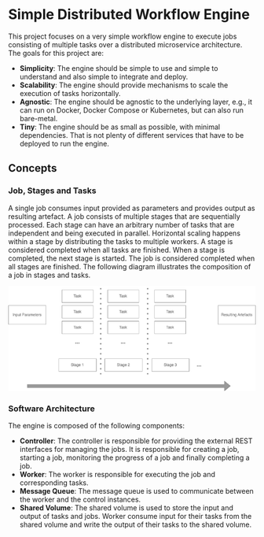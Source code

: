 # Simple Distributed Workflow Engine
This project focuses on a very simple workflow engine to execute jobs consisting of multiple tasks over a distributed microservice architecture.
The goals for this project are:
- **Simplicity**: The engine should be simple to use and simple to understand and also simple to integrate and deploy.
- **Scalability**: The engine should provide mechanisms to scale the execution of tasks horizontally.
- **Agnostic**: The engine should be agnostic to the underlying layer, e.g., it can run on Docker, Docker Compose or Kubernetes, but can also run bare-metal.
- **Tiny**: The engine should be as small as possible, with minimal dependencies. That is not plenty of different services that have to be deployed to run the engine.

## Concepts

### Job, Stages and Tasks
A single job consumes input provided as parameters and provides output as resulting artefact. A job consists of multiple stages that are sequentially processed.
Each stage can have an arbitrary number of tasks that are independent and being executed in parallel. Horizontal scaling happens within a stage by distributing the tasks to multiple workers.
A stage is considered completed when all tasks are finished.
When a stage is completed, the next stage is started.
The job is considered completed when all stages are finished.
The following diagram illustrates the composition of a job in stages and tasks.

![Job, Stages and Tasks](./img/job_stages_tasks.png)

### Software Architecture
The engine is composed of the following components:
- **Controller**: The controller is responsible for providing the external REST interfaces for managing the jobs. It is responsible for creating a job, starting a job, monitoring the progress of a job and finally completing a job.
- **Worker**: The worker is responsible for executing the job and corresponding tasks.
- **Message Queue**: The message queue is used to communicate between the worker and the control instances.
- **Shared Volume**: The shared volume is used to store the input and output of tasks and jobs. Worker consume input for their tasks from the shared volume and write the output of their tasks to the shared volume.